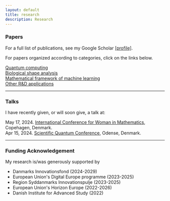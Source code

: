 ```yaml
---
layout: default
title: research
description: Research
---
```


### Papers
For a full list of publications, see my Google Scholar [[profile]](https://scholar.google.com/citations?user=ZJz-eI0AAAAJ&hl=en&authuser=1). 

For papers organized according to categories, click on the links below. 

[Quantum computing](../research/quantum.html) <br />
[Biological shape analysis](../research/shape.html) <br />
[Mathematical framework of machine learning](../research/ml.html) <br />
[Other R&D applications](../research/other.html)

<hr />	

### Talks

I have recently given, or will soon give, a talk at:

May 17, 2024. [International Conference for Woman in Mathematics](https://www.math.ku.dk/english/calendar/events/women-in-math/#:~:text=To%20mark%20this%20date%20and,May%2017%2C%202024%20in%20Copenhagen), Copehagen, Denmark. <br />
Apr 15, 2024. [Scientific Quantum Conference](https://dqc.dk/event/scientific-quantum-conference/), Odense, Denmark.

<hr />	

### Funding Acknowledgement
My research is/was generously supported by
* Danmarks Innovationsfond (2024-2029)
* European Union's Digital Europe programme (2023-2025)
* Region Syddanmarks Innovationspulje (2023-2025)
* European Union's Horizon Europe (2022-2026)
* Danish Institute for Advanced Study (2022)

<br />
<br />
<br />
<br />
<br />

